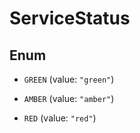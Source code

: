 
# ServiceStatus

## Enum


* `GREEN` (value: `"green"`)

* `AMBER` (value: `"amber"`)

* `RED` (value: `"red"`)



